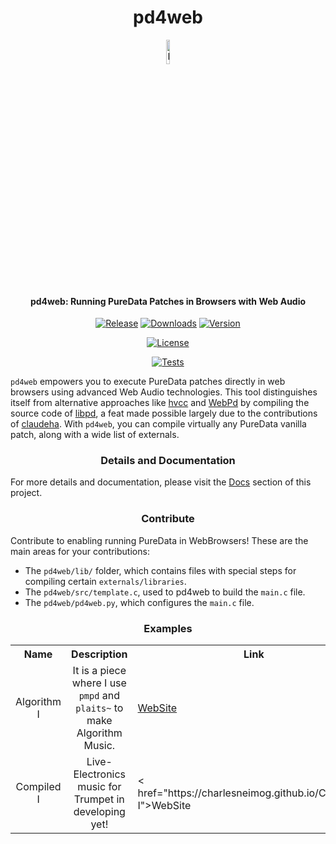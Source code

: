 <p align="center">
  <h1 align="center">pd4web</h1>
  <p align="center">
    <a href="https://github.com/plugdata-team/plugdata/wiki">
      <img src="https://raw.githubusercontent.com/charlesneimog/pd4web/main/docs/assets/favicon2.png" width="10%" alt="Logo">
    </a>
  </p>
  <h4 align="center">pd4web: Running PureData Patches in Browsers with Web Audio</h4>
</p>

<p align="center">
  <a href="https://github.com/charlesneimog/pd4web/releases/latest"><img src="https://img.shields.io/github/release/charlesneimog/pd4web?include_prereleases" alt="Release"></a>
  <a href="https://pypistats.org/packages/pd4web"><img src="https://img.shields.io/pypi/dm/pd4web" alt="Downloads"></a>
  <a href="https://pypistats.org/packages/pd4web"><img src="https://img.shields.io/pypi/pyversions/pd4web" alt="Version"></a>
</p>

<p align="center">
  <a href="https://img.shields.io/pypi/pyversions/pd4web"><img src="https://img.shields.io/badge/platforms-macOS%20%7C%20Windows%20%7C%20Linux-green" alt="License"></a>
</p>

<p align="center">
  <a href="https://github.com/charlesneimog/pd4web/actions/workflows/pd4web-tests.yml"><img src="https://github.com/charlesneimog/pd4web/actions/workflows/pd4web-tests.yml/badge.svg" alt="Tests"></a>
</p>

`pd4web` empowers you to execute PureData patches directly in web browsers using advanced Web Audio technologies. This tool distinguishes itself from alternative approaches like [hvcc](https://github.com/Wasted-Audio/hvcc) and [WebPd](https://github.com/sebpiq/WebPd) by compiling the source code of [libpd](https://github.com/libpd/libpd), a feat made possible largely due to the contributions of  [claudeha](https://github.com/claudeha). With `pd4web`, you can compile virtually any PureData vanilla patch, along with a wide list of externals.

<h3 align="center"> Details and Documentation</h3>

For more details and documentation, please visit the [Docs](https://charlesneimog.github.io/pd4web/) section of this project.

<h3 align="center"> Contribute</h3>

Contribute to enabling running PureData in WebBrowsers! These are the main areas for your  contributions:

* The `pd4web/lib/` folder, which contains files with special steps for compiling certain `externals/libraries`.
* The `pd4web/src/template.c`, used to pd4web to build the `main.c` file.
* The `pd4web/pd4web.py`, which configures the `main.c` file.

<h3 align="center"> Examples</h3>

<table align="center" width="100%">
  <tr>
    <th>Name</th>
    <th>Description</th>
    <th>Link</th>
  </tr>
  <tr>
    <td align="center">Algorithm I</td>
    <td align="center">It is a piece where I use <code>pmpd</code> and <code>plaits~</code> to make Algorithm Music.</td>
    <td><a href="https://charlesneimog.github.io/Algorithm-Music/Piece-I/">WebSite</a></td>
  </tr>
  <tr>
    <td align="center">Compiled I</td>
    <td align="center">Live-Electronics music for Trumpet in developing yet!</td>
    <td>< href="https://charlesneimog.github.io/Compiled-I">WebSite</a></td>
  </tr>
</table>




